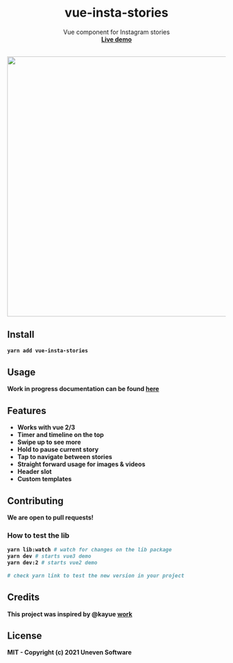 <h1 align="center">vue-insta-stories</h1>

<p align="center">
  Vue component for Instagram stories<br/>
<a href="https://vue-insta-stories.donld.me" target="__blank"><b>Live demo<b></a>
</p>

<br/>
<img height="600" src="https://i.imgur.com/gyX0XFw.png"/>

## Install
```bash
yarn add vue-insta-stories
```

## Usage
Work in progress documentation can be found [here](https://github.com/dnldsht/vue-insta-stories/tree/main/packages/lib#readme)

## Features
- Works with vue 2/3
- Timer and timeline on the top
- Swipe up to see more
- Hold to pause current story
- Tap to navigate between stories
- Straight forward usage for images & videos
- Header slot
- Custom templates
  
## Contributing
We are open to pull requests!
  
### How to test the lib  
```bash
yarn lib:watch # watch for changes on the lib package
yarn dev # starts vue3 demo
yarn dev:2 # starts vue2 demo
  
# check yarn link to test the new version in your project
```


## Credits
This project was inspired by @kayue [work](https://github.com/kayue/vue-story-example)

## License
MIT - Copyright (c) 2021 Uneven Software
